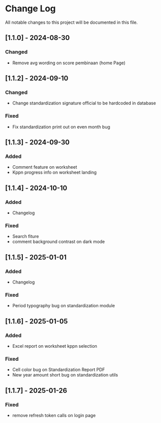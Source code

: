 # Change Log
All notable changes to this project will be documented in this file.
 
## [1.1.0] - 2024-08-30

### Changed
- Remove avg wording on score pembinaan (home Page)

## [1.1.2] - 2024-09-10

### Changed
- Change standardization signature official to be hardcoded in database
### Fixed
- Fix standardization print out on even month bug

## [1.1.3] - 2024-09-30
 
### Added
- Comment feature on worksheet
- Kppn progress info on worksheet landing

## [1.1.4] - 2024-10-10

### Added
- Changelog
 
### Fixed
- Search fiture
- comment background contrast on dark mode

## [1.1.5] - 2025-01-01

### Added
- Changelog
 
### Fixed
- Period typography bug on standardization module


## [1.1.6] - 2025-01-05

### Added
- Excel report on worksheet kppn selection
 
### Fixed
- Cell color bug on Standardization Report PDF
- New year amount short bug on standardization utils

## [1.1.7] - 2025-01-26

### Fixed
- remove refresh token calls on login page

 